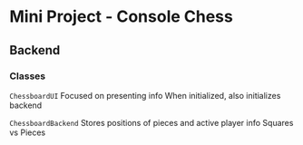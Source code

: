 # Mini Project - Console Chess

## Backend
### Classes
`ChessboardUI`
Focused on presenting info
When initialized, also initializes backend

`ChessboardBackend`
Stores positions of pieces and active player info
Squares vs Pieces
